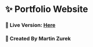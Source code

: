 # ✨ Portfolio Website

### 🔴 Live Version: [Here](https://itsmartonic.github.io/PortfolioWebsite/)

### 📝 Created By Martin Zurek
